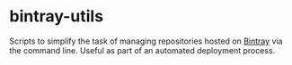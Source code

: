 # bintray-utils
Scripts to simplify the task of managing repositories hosted on [Bintray](https://bintray.com/) via the command line. Useful as part of an automated deployment process.
